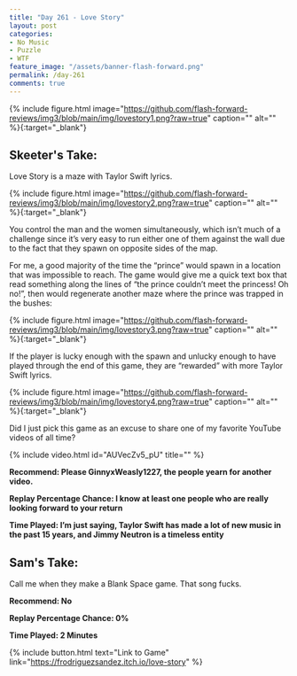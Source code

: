 ```yaml
---
title: "Day 261 - Love Story"
layout: post
categories:
- No Music
- Puzzle
- WTF
feature_image: "/assets/banner-flash-forward.png"
permalink: /day-261
comments: true
---
```


{% include figure.html image="https://github.com/flash-forward-reviews/img3/blob/main/img/lovestory1.png?raw=true" caption="" alt="" %}{:target="_blank"}
 
## Skeeter's Take:

Love Story is a maze with Taylor Swift lyrics. 

{% include figure.html image="https://github.com/flash-forward-reviews/img3/blob/main/img/lovestory2.png?raw=true" caption="" alt="" %}{:target="_blank"}

You control the man and the women simultaneously, which isn’t much of a challenge since it’s very easy to run either one of them against the wall due to the fact that they spawn on opposite sides of the map. 

For me, a good majority of the time the “prince” would spawn in a location that was impossible to reach. The game would give me a quick text box that read something along the lines of “the prince couldn’t meet the princess! Oh no!”, then would regenerate another maze where the prince was trapped in the bushes: 

{% include figure.html image="https://github.com/flash-forward-reviews/img3/blob/main/img/lovestory3.png?raw=true" caption="" alt="" %}{:target="_blank"}

If the player is lucky enough with the spawn and unlucky enough to have played through the end of this game, they are “rewarded” with more Taylor Swift lyrics. 

{% include figure.html image="https://github.com/flash-forward-reviews/img3/blob/main/img/lovestory4.png?raw=true" caption="" alt="" %}{:target="_blank"}

Did I just pick this game as an excuse to share one of my favorite YouTube videos of all time? 

{% include video.html id="AUVecZv5_pU" title="" %}

**Recommend: Please GinnyxWeasly1227, the people yearn for another video.**

**Replay Percentage Chance: I know at least one people who are really looking forward to your return**

**Time Played: I’m just saying, Taylor Swift has made a lot of new music in the past 15 years, and Jimmy Neutron is a timeless entity**

## Sam's Take:

Call me when they make a Blank Space game. That song fucks.

**Recommend: No**

**Replay Percentage Chance: 0%**

**Time Played: 2 Minutes** 

{% include button.html text="Link to Game" link="https://frodriguezsandez.itch.io/love-story" %}